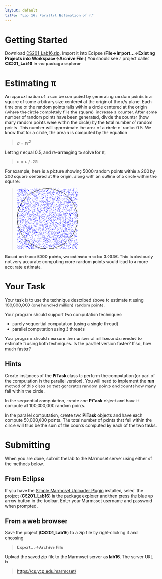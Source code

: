 ```yaml
---
layout: default
title: "Lab 16: Parallel Estimation of π"
---
```


Getting Started
===============

Download [CS201\_Lab16.zip](CS201_Lab16.zip). Import it into Eclipse (**File&rarr;Import...&rarr;Existing Projects into Workspace&rarr;Archive File**.) You should see a project called **CS201\_Lab16** in the package explorer.

Estimating π
============

An approximation of π can be computed by generating random points in a square of some arbitrary size centered at the origin of the x/y plane. Each time one of the random points falls within a circle centered at the origin (where the circle completely fills the square), increase a counter. After some number of random points have been generated, divide the counter (how many random points were within the circle) by the total number of random points. This number will approximate the area of a circle of radius 0.5. We know that for a circle, the area *a* is computed by the equation

> *a* = π*r*<sup>2</sup>

Letting *r* equal 0.5, and re-arranging to solve for π,

> π = *a* / .25

For example, here is a picture showing 5000 random points within a 200 by 200 square centered at the origin, along with an outline of a circle within the square:

> ![image](images/lab16/computePi.png)

Based on these 5000 points, we estimate π to be 3.0936. This is obviously not very accurate: computing more random points would lead to a more accurate estimate.

Your Task
=========

Your task is to use the technique described above to estimate π using 100,000,000 (one hundred million) random points.

Your program should support two computation techniques:

-   purely sequential computation (using a single thread)
-   parallel computation using 2 threads

Your program should measure the number of milliseconds needed to estimate π using both techniques. Is the parallel version faster? If so, how much faster?

Hints
-----

Create instances of the **PiTask** class to perform the computation (or part of the computation in the parallel version). You will need to implement the **run** method of this class so that generates random points and counts how many fall within the circle.

In the sequential computation, create one **PiTask** object and have it compute all 100,000,000 random points.

In the parallel computation, create two **PiTask** objects and have each compute 50,000,000 points. The total number of points that fell within the circle will thus be the sum of the counts computed by each of the two tasks.

Submitting
==========

When you are done, submit the lab to the Marmoset server using either of the methods below.

From Eclipse
------------

If you have the [Simple Marmoset Uploader Plugin](../resources.html) installed, select the project (**CS201\_Lab16**) in the package explorer and then press the blue up arrow button in the toolbar. Enter your Marmoset username and password when prompted.

From a web browser
------------------

Save the project (**CS201\_Lab16**) to a zip file by right-clicking it and choosing

> **Export...&rarr;Archive File**

Upload the saved zip file to the Marmoset server as **lab16**. The server URL is

> <https://cs.ycp.edu/marmoset/>
